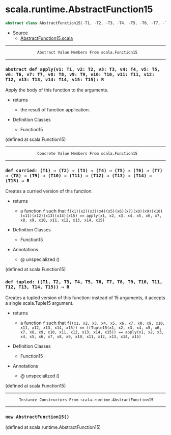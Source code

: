 
#                       scala.runtime.AbstractFunction15                       #

```scala
abstract class AbstractFunction15[-T1, -T2, -T3, -T4, -T5, -T6, -T7, -T8, -T9, -T10, -T11, -T12, -T13, -T14, -T15, +R] extends (T1, T2, T3, T4, T5, T6, T7, T8, T9, T10, T11, T12, T13, T14, T15) ⇒ R
```

* Source
  * [AbstractFunction15.scala](https://github.com/scala/scala/tree/6d09a1ba5f/src/library/scala/runtime/AbstractFunction15.scala#L1)


--------------------------------------------------------------------------------
                  Abstract Value Members From scala.Function15
--------------------------------------------------------------------------------


### `abstract def apply(v1: T1, v2: T2, v3: T3, v4: T4, v5: T5, v6: T6, v7: T7, v8: T8, v9: T9, v10: T10, v11: T11, v12: T12, v13: T13, v14: T14, v15: T15): R` ###

Apply the body of this function to the arguments.

* returns
  * the result of function application.

* Definition Classes
  * Function15

(defined at scala.Function15)


--------------------------------------------------------------------------------
                  Concrete Value Members From scala.Function15
--------------------------------------------------------------------------------


### `def curried: (T1) ⇒ (T2) ⇒ (T3) ⇒ (T4) ⇒ (T5) ⇒ (T6) ⇒ (T7) ⇒ (T8) ⇒ (T9) ⇒ (T10) ⇒ (T11) ⇒ (T12) ⇒ (T13) ⇒ (T14) ⇒ (T15) ⇒ R` ###

Creates a curried version of this function.

* returns
  * a function `f` such that
     `f(x1)(x2)(x3)(x4)(x5)(x6)(x7)(x8)(x9)(x10)(x11)(x12)(x13)(x14)(x15) == apply(x1, x2, x3, x4, x5, x6, x7, x8, x9, x10, x11, x12, x13, x14, x15)`

* Definition Classes
  * Function15
* Annotations
  * @ unspecialized ()

(defined at scala.Function15)


### `def tupled: ((T1, T2, T3, T4, T5, T6, T7, T8, T9, T10, T11, T12, T13, T14, T15)) ⇒ R` ###

Creates a tupled version of this function: instead of 15 arguments, it accepts a
single scala.Tuple15 argument.

* returns
  * a function `f` such that
     `f((x1, x2, x3, x4, x5, x6, x7, x8, x9, x10, x11, x12, x13, x14, x15)) == f(Tuple15(x1, x2, x3, x4, x5, x6, x7, x8, x9, x10, x11, x12, x13, x14, x15)) == apply(x1, x2, x3, x4, x5, x6, x7, x8, x9, x10, x11, x12, x13, x14, x15)`

* Definition Classes
  * Function15
* Annotations
  * @ unspecialized ()

(defined at scala.Function15)


--------------------------------------------------------------------------------
          Instance Constructors From scala.runtime.AbstractFunction15
--------------------------------------------------------------------------------


### `new AbstractFunction15()`                                               ###
(defined at scala.runtime.AbstractFunction15)
